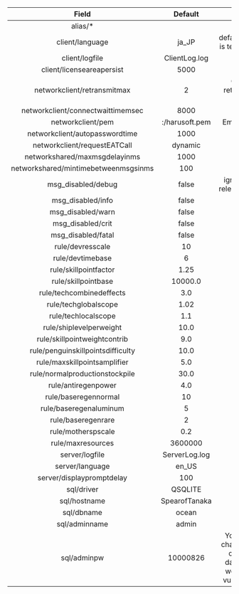 |                Field                 |    Default     |                           Note                            |
| :----------------------------------: | :------------: | :-------------------------------------------------------: |
|               alias/*                |                |                                                           |
|           client/language            |     ja_JP      |                default value is temporary                 |
|            client/logfile            | ClientLog.log  |                                                           |
|      client/licenseareapersist       |      5000      |                                                           |
|     networkclient/retransmitmax      |       2        |                  Client retransmit time                   |
|  networkclient/connectwaittimemsec   |      8000      |                                                           |
|          networkclient/pem           | :/harusoft.pem |                         Embedded                          |
|    networkclient/autopasswordtime    |      1000      |                                                           |
|     networkclient/requestEATCall     |    dynamic     |                                                           |
|    networkshared/maxmsgdelayinms     |      1000      |                                                           |
| networkshared/mintimebetweenmsgsinms |      100       |                                                           |
|          msg_disabled/debug          |     false      |                  ignored in releasemode                   |
|          msg_disabled/info           |     false      |                                                           |
|          msg_disabled/warn           |     false      |                                                           |
|          msg_disabled/crit           |     false      |                                                           |
|          msg_disabled/fatal          |     false      |                                                           |
|           rule/devresscale           |       10       |                                                           |
|           rule/devtimebase           |       6        |                                                           |
|        rule/skillpointfactor         |      1.25      |                                                           |
|         rule/skillpointbase          |    10000.0     |                                                           |
|       rule/techcombinedeffects       |      3.0       |                                                           |
|         rule/techglobalscope         |      1.02      |                                                           |
|         rule/techlocalscope          |      1.1       |                                                           |
|       rule/shiplevelperweight        |      10.0      |                                                           |
|     rule/skillpointweightcontrib     |      9.0       |                                                           |
|  rule/penguinskillpointsdifficulty   |      10.0      |                                                           |
|     rule/maxskillpointsamplifier     |      5.0       |                                                           |
|    rule/normalproductionstockpile    |      30.0      |                                                           |
|         rule/antiregenpower          |      4.0       |                                                           |
|         rule/baseregennormal         |       10       |                                                           |
|        rule/baseregenaluminum        |       5        |                                                           |
|          rule/baseregenrare          |       2        |                                                           |
|          rule/motherspscale          |      0.2       |                                                           |
|          rule/maxresources           |    3600000     |                                                           |
|            server/logfile            | ServerLog.log  |                                                           |
|           server/language            |     en_US      |                                                           |
|      server/displaypromptdelay       |      100       |                                                           |
|              sql/driver              |    QSQLITE     |                                                           |
|             sql/hostname             | SpearofTanaka  |                                                           |
|              sql/dbname              |     ocean      |                                                           |
|            sql/adminname             |     admin      |                                                           |
|             sql/adminpw              |    10000826    | You must change this or your database would be vulnerable |